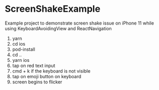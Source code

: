 # ScreenShakeExample
Example project to demonstrate screen shake issue on iPhone 11 while using KeyboardAvoidingView and ReactNavigation

1. yarn
2. cd ios
3. pod-install
4. cd ..
5. yarn ios
6. tap on red text input
7. cmd + k if the keyboard is not visible
8. tap on emoji button on keyboard
9. screen begins to flicker
